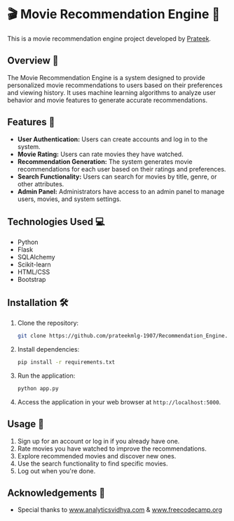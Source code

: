 # 🎬 Movie Recommendation Engine 🍿

This is a movie recommendation engine project developed by [Prateek](https://github.com/prateekmlg-1907).


## Overview 🌟

The Movie Recommendation Engine is a system designed to provide personalized movie recommendations to users based on their preferences and viewing history. It uses machine learning algorithms to analyze user behavior and movie features to generate accurate recommendations.

## Features 🚀

- **User Authentication:** Users can create accounts and log in to the system.
- **Movie Rating:** Users can rate movies they have watched.
- **Recommendation Generation:** The system generates movie recommendations for each user based on their ratings and preferences.
- **Search Functionality:** Users can search for movies by title, genre, or other attributes.
- **Admin Panel:** Administrators have access to an admin panel to manage users, movies, and system settings.

## Technologies Used 💻

- Python
- Flask
- SQLAlchemy
- Scikit-learn
- HTML/CSS
- Bootstrap

## Installation 🛠️

1. Clone the repository:

   ```bash
   git clone https://github.com/prateekmlg-1907/Recommendation_Engine.git
   ```

2. Install dependencies:

   ```bash
   pip install -r requirements.txt
   ```

3. Run the application:

   ```bash
   python app.py
   ```

4. Access the application in your web browser at `http://localhost:5000`.

## Usage 📝

1. Sign up for an account or log in if you already have one.
2. Rate movies you have watched to improve the recommendations.
3. Explore recommended movies and discover new ones.
4. Use the search functionality to find specific movies.
5. Log out when you're done.


## Acknowledgements 🙏

- Special thanks to www.analyticsvidhya.com & www.freecodecamp.org
